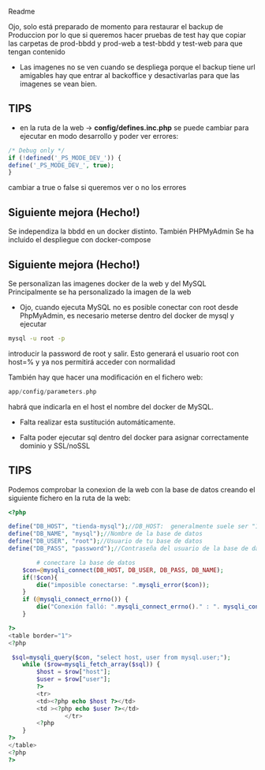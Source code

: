 Readme


Ojo, solo está preparado de momento para restaurar el backup de Produccion 
por lo que si queremos hacer pruebas de test hay que copiar las carpetas
de prod-bbdd y prod-web a test-bbdd y test-web para que tengan contenido



* Las imagenes no se ven cuando se despliega porque el backup tiene url amigables
hay que entrar al backoffice y desactivarlas para que las imagenes se vean bien.


## TIPS

- en la ruta de la web -> **config/defines.inc.php** se puede cambiar para ejecutar en 
modo desarrollo y poder ver errores:

``` php 
/* Debug only */
if (!defined('_PS_MODE_DEV_')) {
define('_PS_MODE_DEV_', true);
}
```

cambiar a true o false si queremos ver o no los errores




## Siguiente mejora (Hecho!)

Se independiza la bbdd en un docker distinto. También PHPMyAdmin
Se ha incluido el despliegue con docker-compose

## Siguiente mejora (Hecho!)

Se personalizan las imagenes docker de la web y del MySQL
Principalmente se ha personalizado la imagen de la web

* Ojo, cuando ejecuta MySQL no es posible conectar con root desde PhpMyAdmin, 
es necesario meterse dentro del docker de mysql y ejecutar

```bash
mysql -u root -p 
```
introducir la password de root y salir.
Esto generará el usuario root con host=% y ya nos permitirá acceder con normalidad

También hay que hacer una modificación en el fichero web:

```php
app/config/parameters.php
```
habrá que indicarla en el host el nombre del docker de MySQL.

* Falta realizar esta sustitución automáticamente.

* Falta poder ejecutar sql dentro del docker para asignar correctamente dominio y SSL/noSSL





## TIPS
Podemos comprobar la conexion de la web con la base de datos creando el siguiente fichero en la ruta de la web:
```php
<?php

define("DB_HOST", "tienda-mysql");//DB_HOST:  generalmente suele ser "127.0.0.1"
define("DB_NAME", "mysql");//Nombre de la base de datos
define("DB_USER", "root");//Usuario de tu base de datos
define("DB_PASS", "password");//Contraseña del usuario de la base de datos

        # conectare la base de datos
    $con=@mysqli_connect(DB_HOST, DB_USER, DB_PASS, DB_NAME);
    if(!$con){
        die("imposible conectarse: ".mysqli_error($con));
    }
    if (@mysqli_connect_errno()) {
        die("Conexión falló: ".mysqli_connect_errno()." : ". mysqli_connect_error());
    }

?>
<table border="1">
<?php

 $sql=mysqli_query($con, "select host, user from mysql.user;");
    while ($row=mysqli_fetch_array($sql)) {
        $host = $row["host"];
        $user = $row["user"];
        ?>
        <tr>
        <td><?php echo $host ?></td>
        <td ><?php echo $user ?></td>
                </tr>
        <?php
    }
?>
</table>
<?php
?>
```
